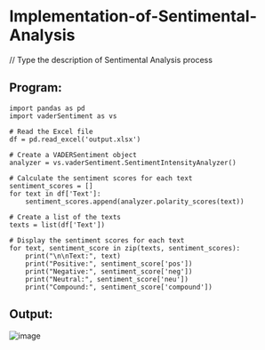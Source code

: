 # Implementation-of-Sentimental-Analysis
// Type the description of Sentimental Analysis process
## Program:
```
import pandas as pd
import vaderSentiment as vs

# Read the Excel file
df = pd.read_excel('output.xlsx')

# Create a VADERSentiment object
analyzer = vs.vaderSentiment.SentimentIntensityAnalyzer()

# Calculate the sentiment scores for each text
sentiment_scores = []
for text in df['Text']:
    sentiment_scores.append(analyzer.polarity_scores(text))

# Create a list of the texts
texts = list(df['Text'])

# Display the sentiment scores for each text
for text, sentiment_score in zip(texts, sentiment_scores):
    print("\n\nText:", text)
    print("Positive:", sentiment_score['pos'])
    print("Negative:", sentiment_score['neg'])
    print("Neutral:", sentiment_score['neu'])
    print("Compound:", sentiment_score['compound'])
```
## Output:

![image](https://github.com/VarshaAjith1110/Implementation-of-Sentimental-Analysis/assets/94222288/f3d9c066-dd73-4c4f-b6ea-afffbd105633)

